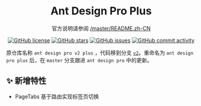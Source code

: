 <h1 align="center">Ant Design Pro Plus</h1>

<div align="center">

官方说明请参阅 [/master/README.zh-CN](https://github.com/ant-design/ant-design-pro/blob/master/README.zh-CN.md)

[![GitHub license](https://img.shields.io/github/license/zpr1g/ant-design-pro-plus.svg)](https://github.com/zpr1g/ant-design-pro-plus/blob/master/LICENSE) [![GitHub stars](https://img.shields.io/github/stars/zpr1g/ant-design-pro-plus.svg)](https://github.com/zpr1g/ant-design-pro-plus/stargazers) [![GitHub issues](https://img.shields.io/github/issues/zpr1g/ant-design-pro-plus.svg)](https://github.com/zpr1g/ant-design-pro-plus/issues) [![GitHub commit activity](https://img.shields.io/github/commit-activity/m/zpr1g/ant-design-pro-plus.svg)](https://github.com/zpr1g/ant-design-pro-plus/commits/master)

</div>

原仓库名称 `ant design pro v2 plus` ，代码移到分支 [`v2`](https://github.com/zpr1g/ant-design-pro-plus/tree/v2)。重命名为 `ant design pro plus` 后，在 `master` 分支跟进 `ant design pro` 中的更新。

## ✨ 新增特性

- PageTabs 基于路由实现标签页切换
